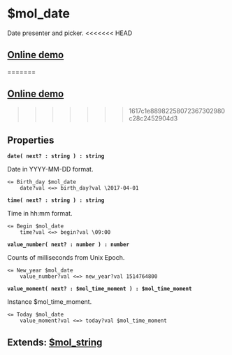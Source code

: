 # $mol_date

Date presenter and picker.
<<<<<<< HEAD
 
## [Online demo](https://mol.hyoo.ru/#!section=demos/readme/demo=mol_date_demo)
=======

## [Online demo](https://mol.js.org/app/demo/-/#demo=mol_date)
>>>>>>> 1617c1e88982258072367302980c28c2452904d3

## Properties

**`date( next? : string ) : string`**

Date in YYYY-MM-DD format.

```
<= Birth_day $mol_date
	date?val <=> birth_day?val \2017-04-01
```

**`time( next? : string ) : string`**

Time in hh:mm format.

```
<= Begin $mol_date
	time?val <=> begin?val \09:00
```

**`value_number( next? : number ) : number`**

Counts of milliseconds from Unix Epoch.

```
<= New_year $mol_date
	value_number?val <=> new_year?val 1514764800
```

**`value_moment( next? : $mol_time_moment ) : $mol_time_moment`**

Instance $mol_time_moment.
```
<= Today $mol_date
	value_moment?val <=> today?val $mol_time_moment
```

## Extends: [$mol_string](https://mol.hyoo.ru/#!section=demos/readme/demo=mol_string_demo)
